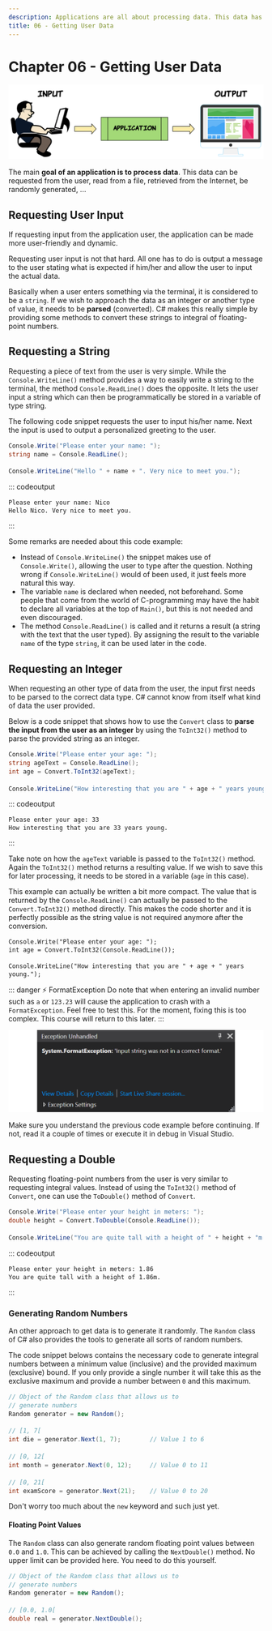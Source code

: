 ```yaml
---
description: Applications are all about processing data. This data has to be generated or retrieved from somewhere. Often data needs to be requested from the user.
title: 06 - Getting User Data
---
```


# Chapter 06 - Getting User Data

![User Input](./img/user_input.png)

The main **goal of an application is to process data**. This data can be requested from the user, read from a file, retrieved from the Internet, be randomly generated, ...

## Requesting User Input

If requesting input from the application user, the application can be made more user-friendly and dynamic.

Requesting user input is not that hard. All one has to do is output a message to the user stating what is expected if him/her and allow the user to input the actual data.

Basically when a user enters something via the terminal, it is considered to be a `string`. If we wish to approach the data as an integer or another type of value, it needs to be **parsed** (converted). C# makes this really simple by providing some methods to convert these strings to integral of floating-point numbers.

## Requesting a String

Requesting a piece of text from the user is very simple. While the `Console.WriteLine()` method provides a way to easily write a string to the terminal, the method `Console.ReadLine()` does the opposite. It lets the user input a string which can then be programmatically be stored in a variable of type string.

The following code snippet requests the user to input his/her name. Next the input is used to output a personalized greeting to the user.

```csharp
Console.Write("Please enter your name: ");
string name = Console.ReadLine();

Console.WriteLine("Hello " + name + ". Very nice to meet you.");
```

::: codeoutput
```
Please enter your name: Nico
Hello Nico. Very nice to meet you.
```
:::

Some remarks are needed about this code example:

* Instead of `Console.WriteLine()` the snippet makes use of `Console.Write()`, allowing the user to type after the question. Nothing wrong if `Console.WriteLine()` would of been used, it just feels more natural this way.
* The variable `name` is declared when needed, not beforehand. Some people that come from the world of C-programming may have the habit to declare all variables at the top of `Main()`, but this is not needed and even discouraged.
* The method `Console.ReadLine()` is called and it returns a result (a string with the text that the user typed). By assigning the result to the variable `name` of the type `string`, it can be used later in the code.

## Requesting an Integer

When requesting an other type of data from the user, the input first needs to be parsed to the correct data type. C# cannot know from itself what kind of data the user provided.

Below is a code snippet that shows how to use the `Convert` class to **parse the input from the user as an integer** by using the `ToInt32()` method to parse the provided string as an integer.

```csharp
Console.Write("Please enter your age: ");
string ageText = Console.ReadLine();
int age = Convert.ToInt32(ageText);

Console.WriteLine("How interesting that you are " + age + " years young.");
```

::: codeoutput
```
Please enter your age: 33
How interesting that you are 33 years young.
```
:::

Take note on how the `ageText` variable is passed to the `ToInt32()` method. Again the `ToInt32()` method returns a resulting value. If we wish to save this for later processing, it needs to be stored in a variable (`age` in this case).

This example can actually be written a bit more compact. The value that is returned by the `Console.ReadLine()` can actually be passed to the `Convert.ToInt32()` method directly. This makes the code shorter and it is perfectly possible as the string value is not required anymore after the conversion.

```csharp{2}
Console.Write("Please enter your age: ");
int age = Convert.ToInt32(Console.ReadLine());

Console.WriteLine("How interesting that you are " + age + " years young.");
```

::: danger ⚡ FormatException
Do note that when entering an invalid number such as `a` or `123.23` will cause the application to crash with a `FormatException`. Feel free to test this. For the moment, fixing this is too complex. This course will return to this later.
:::

![Format Exception](./img/format_exception.png)

Make sure you understand the previous code example before continuing. If not, read it a couple of times or execute it in debug in Visual Studio.

## Requesting a Double

Requesting floating-point numbers from the user is very similar to requesting integral values. Instead of using the `ToInt32()` method of `Convert`, one can use the `ToDouble()` method of `Convert`.

```csharp
Console.Write("Please enter your height in meters: ");
double height = Convert.ToDouble(Console.ReadLine());

Console.WriteLine("You are quite tall with a height of " + height + "m.");
```

::: codeoutput
```
Please enter your height in meters: 1.86
You are quite tall with a height of 1.86m.
```
:::

### Generating Random Numbers

An other approach to get data is to generate it randomly. The `Random` class of C# also provides the tools to generate all sorts of random numbers.

The code snippet belows contains the necessary code to generate integral numbers between a minimum value (inclusive) and the provided maximum (exclusive) bound. If you only provide a single number it will take this as the exclusive maximum and provide a number between `0` and this maximum.

```csharp
// Object of the Random class that allows us to
// generate numbers
Random generator = new Random();

// [1, 7[
int die = generator.Next(1, 7);        // Value 1 to 6

// [0, 12[
int month = generator.Next(0, 12);     // Value 0 to 11

// [0, 21[
int examScore = generator.Next(21);    // Value 0 to 20
```

Don't worry too much about the `new` keyword and such just yet.

#### Floating Point Values

The `Random` class can also generate random floating point values between `0.0` and `1.0`. This can be achieved by calling the `NextDouble()` method. No upper limit can be provided here. You need to do this yourself.

```csharp
// Object of the Random class that allows us to
// generate numbers
Random generator = new Random();

// [0.0, 1.0[
double real = generator.NextDouble();
```
